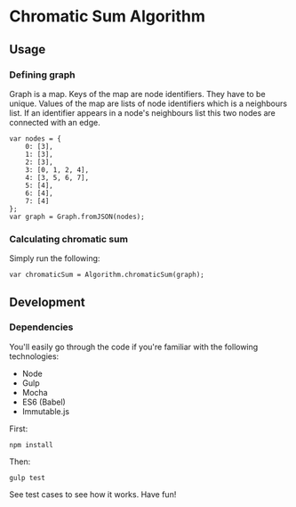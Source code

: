 Chromatic Sum Algorithm
=======================

## Usage

### Defining graph
Graph is a map.
Keys of the map are node identifiers. They have to be unique.
Values of the map are lists of node identifiers which is a neighbours list.
If an identifier appears in a node's neighbours list this two nodes are connected with an edge.

```
var nodes = {
    0: [3],
    1: [3],
    2: [3],
    3: [0, 1, 2, 4],
    4: [3, 5, 6, 7],
    5: [4],
    6: [4],
    7: [4]
};
var graph = Graph.fromJSON(nodes);
```

### Calculating chromatic sum
Simply run the following:
```
var chromaticSum = Algorithm.chromaticSum(graph);
```

## Development
### Dependencies
You'll easily go through the code if you're familiar with the following technologies:
 - Node
 - Gulp
 - Mocha
 - ES6 (Babel)
 - Immutable.js

First:
```
npm install
```

Then:
```
gulp test
```

See test cases to see how it works.
Have fun!
